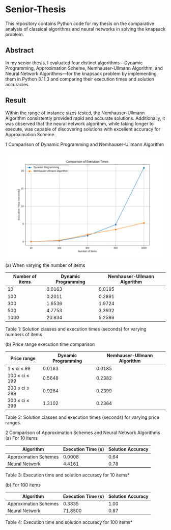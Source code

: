 # Senior-Thesis
This repository contains Python code for my thesis on the comparative analysis of classical algorithms and neural networks in solving the knapsack problem.

## Abstract
In my senior thesis, I evaluated four distinct algorithms—Dynamic Programming, Approximation Scheme, Nemhauser-Ullmann Algorithm, and Neural Network Algorithms—for the knapsack problem by implementing them in Python 3.11.3 and comparing their execution times and solution accuracies.

## Result
Within the range of instance sizes tested, the Nemhauser-Ullmann Algorithm consistently provided rapid and accurate solutions. Additionally, it was observed that the neural network algorithm, while taking longer to execute, was capable of discovering solutions with excellent accuracy for Approximation Scheme.


1 Comparison of Dynamic Programming and Nemhauser-Ullmann Algorithm

![Comparison of Execution Times](https://github.com/R-r-bic/Senior-Thesis/blob/main/Results%20of%20Execution%20Time.png?raw=true)

(a) When varying the number of items


| Number of items | Dynamic Programming | Nemhauser-Ullmann Algorithm |
|-----------------|---------------------|----------------------------|
| 10              | 0.0163              | 0.0185                     |
| 100             | 0.2011              | 0.2891                     |
| 300             | 1.6536              | 1.9724                     |
| 500             | 4.7753              | 3.3932                     |
| 1000            | 20.834              | 5.2586                     |

Table 1: Solution classes and execution times (seconds) for varying numbers of items

(b) Price range execution time comparison

| Price range   | Dynamic Programming | Nemhauser-Ullmann Algorithm |
|---------------|---------------------|-----------------------------|
| 1 ≤ ci ≤ 99   | 0.0163              | 0.0185                      |
| 100 ≤ ci ≤ 199| 0.5648              | 0.2382                      |
| 200 ≤ ci ≤ 299| 0.9284              | 0.2399                      |
| 300 ≤ ci ≤ 399| 1.3102              | 0.2364                      |

Table 2: Solution classes and execution times (seconds) for varying price ranges.


2 Comparison of Approximation Schemes and Neural Network Algorithms
(a) For 10 items

| Algorithm             | Execution Time (s) | Solution Accuracy |
|-----------------------|--------------------|-------------------|
| Approximation Schemes | 0.0008             | 0.64              |
| Neural Network        | 4.4161             | 0.78              |

Table 3: Execution time and solution accuracy for 10 items*

(b) For 100 items

| Algorithm             | Execution Time (s) | Solution Accuracy |
|-----------------------|--------------------|-------------------|
| Approximation Schemes | 0.3835             | 1.00              |
| Neural Network        | 71.8500            | 0.87              |

Table 4: Execution time and solution accuracy for 100 items*
